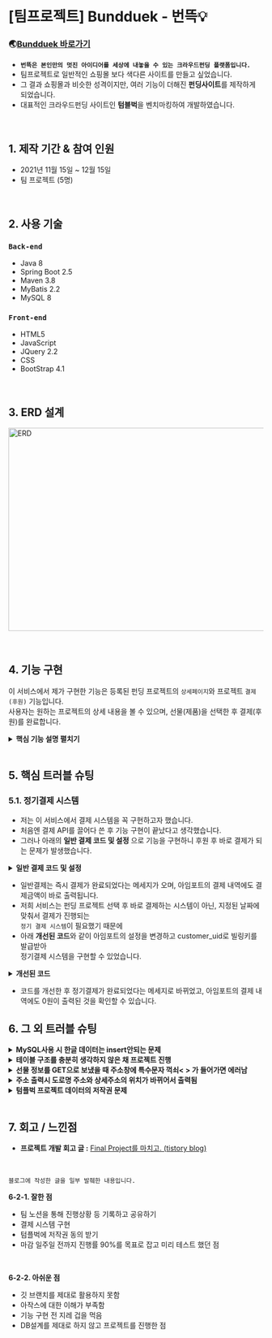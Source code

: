 # [팀프로젝트] Bundduek - 번뜩💡

### 🌏[Bundduek 바로가기](http://3.37.218.252:8080/)  
- <b>`번뜩은 본인만의 멋진 아이디어를 세상에 내놓을 수 있는 크라우드펀딩 플랫폼입니다.`</b>
- 팀프로젝트로 일반적인 쇼핑몰 보다 색다른 사이트를 만들고 싶었습니다.
- 그 결과 쇼핑몰과 비슷한 성격이지만, 여러 기능이 더해진 <b>펀딩사이트</b>를 제작하게 되었습니다.   
- 대표적인 크라우드펀딩 사이트인 <b>텀블벅</b>을 벤치마킹하여 개발하였습니다.

</br>

## 1. 제작 기간 & 참여 인원
- 2021년 11월 15일 ~ 12월 15일
- 팀 프로젝트 (5명)

</br>

## 2. 사용 기술
### `Back-end`
  - Java 8
  - Spring Boot 2.5
  - Maven 3.8
  - MyBatis 2.2
  - MySQL 8
### `Front-end`
  - HTML5
  - JavaScript
  - JQuery 2.2
  - CSS
  - BootStrap 4.1
  
</br>

## 3. ERD 설계
<img src="https://user-images.githubusercontent.com/84839167/148019551-4897a90d-bf4e-4895-8ba2-1fadd0ef65be.png" width="550px" height="400px" title="erd" alt="ERD"></img>

<br/>

## 4. 기능 구현
이 서비스에서 제가 구현한 기능은 등록된 펀딩 프로젝트의 `상세페이지`와 프로젝트 `결제(후원)` 기능입니다.  
사용자는 원하는 프로젝트의 상세 내용을 볼 수 있으며, 선물(제품)을 선택한 후 결제(후원)를 완료합니다.
<details>
<summary><b>핵심 기능 설명 펼치기</b></summary>
<div markdown="1">
  
### 4.1. 전체 흐름
![flow](https://user-images.githubusercontent.com/84839167/148017767-2b4df319-6119-40c5-af8a-99bd185a4ad6.jpg)
  
### 4.2. Controller
![controller](https://user-images.githubusercontent.com/84839167/148033035-514d2a0d-8125-4e1b-8422-8b3f2e1e3645.jpg)
- **요청 처리** :pushpin: [코드 확인](https://github.com/jeejee1106/FinalProject_Bunddeuk/blob/93d3e30a44ad5838b36332b8ae8f968419dc9fb7/src/main/java/data/project/DetailController.java#L22)
  - Controller에서는 화면단에서 넘어온 요청을 받고, Service, Mapper Interface를 통해 사용자가 요청한 정보를 불러옵니다.
- **결과 응답** :pushpin: [코드 확인](https://github.com/jeejee1106/FinalProject_Bunddeuk/blob/93d3e30a44ad5838b36332b8ae8f968419dc9fb7/src/main/webapp/WEB-INF/project_detail/projectDetail.jsp#L189)
  - Service 계층에서 넘어온 로직 처리 결과를 화면단에 응답해줍니다.
  - 사용자가 리스트에서 선택한 프로젝트의 정보가 상세페이지가 나타나게 됩니다.

### 4.3. Service
![service](https://user-images.githubusercontent.com/84839167/148083716-4f125f91-9c93-4c39-a0f5-f9af19e5a3e5.png)
- **상세 페이지 Mapper Method 호출** :pushpin: [코드 확인](https://github.com/jeejee1106/FinalProject_Bunddeuk/blob/93d3e30a44ad5838b36332b8ae8f968419dc9fb7/src/main/java/data/project/DetailService.java#L12)
  - Service는 프로젝트의 상세페이지와 사용자의 정보를 받을 Method를 호출합니다.
  - 이때 호출된 Method는 MyBatis와 연결 되며, db에서 사용자의 정보나 프로젝트의 정보 등을 가져오며,
  - 사용자가 해당 프로젝트를 찜 했는지, 또는 이미 후원을 했는지, 기본 정보가 입력이 되어  등을 체크합니다.
  - key값을 넣어 value값을 받아야 한다면 HashMap에 넣어 보내줍니다.
  - (parameter의 데이터 타입이 int, String으로 다른 타입이기 때문에 Value값은 Object로 받았습니다.)

### 4.4. Mapper
![mapper](https://user-images.githubusercontent.com/84839167/148793806-73537088-8063-4089-955a-766a9747fc0a.png)
- **컨텐츠 저장** :pushpin: [코드 확인](https://github.com/jeejee1106/FinalProject_Bunddeuk/blob/93d3e30a44ad5838b36332b8ae8f968419dc9fb7/src/main/resources/mappers/supportSQL.xml#L3)
  - 결제(후원)를 완료하면 Mapper.xml 파일에서 SQL문을 실행하며, 실행 결과를 다시 반환 합니다.
  - 결제(후원)을 완료한 사용자와 프로젝트 정보는 DB에 저장됩니다.
  - 저장된 컨텐츠는 다시 Mapper - Service - Controller를 거쳐 화면단에 출력됩니다.
</div>
</details>

</br>

## 5. 핵심 트러블 슈팅

### 5.1. 정기결제 시스템
- 저는 이 서비스에서 결제 시스템을 꼭 구현하고자 했습니다.  
- 처음엔 결제 API를 끌어다 쓴 후 기능 구현이 끝났다고 생각했습니다.
- 그러나 아래의 **일반 결제 코드 및 설정** 으로 기능을 구현하니 후원 후 바로 결제가 되는 문제가 발생했습니다.
<details>
<summary><b>일반 결제 코드 및 설정</b></summary>
<div markdown="1">
  
```javascript
//카카오 결제 API
var IMP = window.IMP; // 생략가능
IMP.init('impxxxxxxxx');  // 가맹점 식별코드
// IMP.request_pay(param, callback) 결제창 호출
IMP.request_pay({ // param
    pg : 'kakaopay', //pg사 선택 (kakao, kakaopay 둘다 가능)
    pay_method: 'card',
    merchant_uid : 'merchant_' + new Date().getTime(), //주문번호
    name : 'Bunddeuk', // 상품명
    amount : amount,
    buyer_email : email,
    buyer_name : buyer_name,
    buyer_tel : hp,
    buyer_addr : addr,
}, function (rsp) { //callback
    if (rsp.success) {
      // 결제 성공 시 로직
      alert("결제가 완료되었습니다");
    } else {
      // 결제 실패 시 로직
      var msg = '결제에 실패하였습니다.\n';
      msg += rsp.error_msg;
      alert(msg);
      return false;
    }
  $("#final-support-submit").submit();
});
```
  
</div>

  <img src="https://user-images.githubusercontent.com/84839167/149270444-d36a4324-6d5a-41ab-981f-c642bed8c941.png" width="850px" height="200px" title="erd" alt="basic2"></img>
  <img src="https://user-images.githubusercontent.com/84839167/149270436-97ff98ef-865b-4404-bcc5-611361157543.png" width="250px" height="300px" title="erd" alt="basic1"></img>
  
</details>

- 일반결제는 즉시 결제가 완료되었다는 메세지가 오며, 아임포트의 결제 내역에도 결제금액이 바로 출력됩니다.
- 저희 서비스는 펀딩 프로젝트 선택 후 바로 결제하는 시스템이 아닌, 지정된 날짜에 맞춰서 결제가 진행되는  
`정기 결제 시스템`이 필요했기 때문에  
- 아래 **개선된 코드**와 같이 아임포트의 설정을 변경하고 customer_uid로 빌링키를 발급받아  
정기결제 시스템을 구현할 수 있었습니다.
<details>
<summary><b>개선된 코드</b></summary>
  
<div markdown="1">
  
```javascript
//카카오 결제 API
var IMP = window.IMP; // 생략가능
IMP.init('impxxxxxxxx');  // 가맹점 식별코드
// IMP.request_pay(param, callback) 결제창 호출
IMP.request_pay({
    pg : 'kakaopay', //pg사 선택 (kakao, kakaopay 둘다 가능)
    pay_method: 'card',
    merchant_uid : 'merchant_' + new Date().getTime(), //주문번호
    name : 'Bunddeuk', // 상품명
    amount : amount,
    //customer_uid 파라메터가 있어야 빌링키 발급을 시도함
    customer_uid : buyer_name + new Date().getTime(),
    buyer_email : email,
    buyer_name : buyer_name,
    buyer_tel : hp,
    buyer_addr : addr,
}, function(rsp) { //callback
    if ( rsp.success ) {
      console.log('빌링키 발급 성공', rsp)
      //빌링키 발급이 완료되었으므로, 서버에 결제 요청
      alert('예약 결제가 완료되었습니다!');
    } else {
      var msg = '결제에 실패하였습니다.\n';
      msg += rsp.error_msg;
      alert(msg);
      return false;
    }
    $("#final-support-submit").submit();
});
```
  
</div>
  
  <img src="https://user-images.githubusercontent.com/84839167/149270453-e7a18a12-ec8f-4128-a221-2d0a54ef8fe0.png" width="850px" height="200px" title="erd" alt="reservation2"></img>
  <img src="https://user-images.githubusercontent.com/84839167/149270446-a5947e6d-1fae-4d13-9bc6-dd097c3eac98.png" width="250px" height="300px" title="erd" alt="reservation1"></img>
  
</details>

- 코드를 개선한 후 정기결제가 완료되었다는 메세지로 바뀌었고, 아임포트의 결제 내역에도 0원이 출력된 것을 확인할 수 있습니다.

## 6. 그 외 트러블 슈팅

<details>
<summary><b>MySQL사용 시 한글 데이터는 insert안되는 문제</b></summary>
<div markdown="1">
  
```sql
CREATE TABLE  noticeboard1 (
  name varchar(30)
) DEFAULT CHARSET=utf8;
```
  
  - 처음 테이블을 생성할 때 **DEFAULT CHARSET=utf8;** 를 써줘서 해결
  - ALTER DATABASE database_name DEFAULT CHARACTER SET utf8; 명령어로 CHARACTER SET을 변경해주는 방법도 있다.
  
</div>
</details>

<details>
  <summary><b>테이블 구조를 충분히 생각하지 않은 채 프로젝트 진행</b></summary>
  <img src="https://user-images.githubusercontent.com/84839167/149280500-69e0ee59-98c7-4588-8c95-d9ec43f5890c.jpg" width="400px" height="250px" title="erd" alt="table"></img>
  
  - 프로젝트 시작 후 혼자 짰던 테이블 구조.
  - 나중에야 DB설계를 먼저 해야한다는 것을 깨달았다. 앞으로는 DB설계에 조금 더 많은 시간을 투자한 후 프로젝트를 시작해야겠다.
</details>

<details>
  <summary><b>선물 정보를 GET으로 보냈을 때 주소창에 특수문자 꺽쇠< > 가 들어가면 에러남</b></summary>
    
  - 특수문자를 인코딩 해주는 방법과 Mapping을 GET에서 POST로 바꿔주는 방법이 있는데,  
  Mapping을 바꿔주는 방법으로 문제 해결
</details>

<details>
  <summary><b>주소 출력시 도로명 주소와 상세주소의 위치가 바뀌어서 출력됨</b></summary>
  <div markdown="1">
  
```xml
<!-- 주소데이터가 없는 멤버의 주소를 x로 출력 -->
<select id="getAddr" parameterType="String" resultType="ddto">
  select ifnull(max(addr),'x')as addr, ifnull(max(addr2),'x') as addr2 from delivery where id=#{id} and pin=1
</select>
```
  
  - addr과 addr2의 위치를 바꿔썼었음. 올바른 위치로 바꿔주니 정상적으로 출력. 이 문제를 프로젝트가 끝난후에야 알게되었다..
</div>
</details>
    
<details>
  <summary><b>텀플벅 프로젝트 데이터의 저작권 문제</b></summary>
  <img src="https://user-images.githubusercontent.com/84839167/149295215-f4ee4f1e-ed38-4a9e-9e1c-cd5e361431a6.png" width="250px" height="300px" title="erd" alt="message"></img>
  
  - 텀블벅 사이트의 창작자님들 한 분 한 분께 메세지를 보낸 후 허락해주신 창작자님의 프로젝트만 데이터로 사용하여 문제 해결
</details>
</br>

## 7. 회고 / 느낀점  
- <b>프로젝트 개발 회고 글 :</b> [Final Project를 마치고. (tistory blog)](https://jee2memory.tistory.com/entry/2021%ED%9A%8C%EA%B3%A0-Final-Project%EB%A5%BC-%EB%A7%88%EC%B9%98%EA%B3%A0)    

<br/>

`블로그에 작성한 글을 일부 발췌한 내용입니다.`
  
 <b>6-2-1. 잘한 점</b>
  * 팀 노션을 통해 진행상황 등 기록하고 공유하기
  * 결제 시스템 구현
  * 텀플벅에 저작권 동의 받기
  * 마감 일주일 전까지 진행률 90%를 목표로 잡고 미리 테스트 했던 점


<br>

 <b>6-2-2. 아쉬운 점</b>  
  * 깃 브랜치를 제대로 활용하지 못함
  * 아작스에 대한 이해가 부족함
  * 기능 구현 전 지레 겁을 먹음
  * DB설계를 제대로 하지 않고 프로젝트를 진행한 점
 
